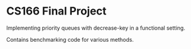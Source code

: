 # CS166 Final Project

Implementing priority queues with decrease-key in a functional setting.

Contains benchmarking code for various methods.
